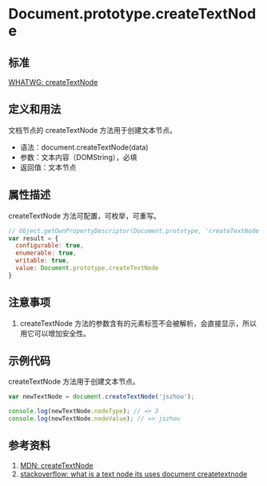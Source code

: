 # Document.prototype.createTextNode

## 标准
[WHATWG: createTextNode](https://dom.spec.whatwg.org/#dom-document-createtextnode)

## 定义和用法
文档节点的 createTextNode 方法用于创建文本节点。

- 语法：document.createTextNode(data)
- 参数：文本内容（DOMString），必填
- 返回值：文本节点

## 属性描述
createTextNode 方法可配置，可枚举，可重写。
```javascript
// Object.getOwnPropertyDescriptor(Document.prototype, 'createTextNode') 的结果如下：
var result = {
  configurable: true,
  enumerable: true,
  writable: true,
  value: Document.prototype.createTextNode
}
```
## 注意事项
1. createTextNode 方法的参数含有的元素标签不会被解析，会直接显示，所以用它可以增加安全性。

## 示例代码
createTextNode 方法用于创建文本节点。
```javascript
var newTextNode = document.createTextNode('jszhou');

console.log(newTextNode.nodeType); // => 3
console.log(newTextNode.nodeValue); // => jszhou
```

## 参考资料
1. [MDN: createTextNode](https://developer.mozilla.org/en-US/docs/Web/API/Document/createTextNode)
2. [stackoverflow: what is a text node its uses document createtextnode](http://stackoverflow.com/questions/17195868/what-is-a-text-node-its-uses-document-createtextnode)
